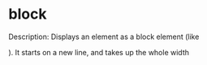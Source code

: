 # block

Description: Displays an element as a block element (like <p>). It starts on a new line, and takes up the whole width